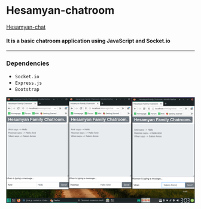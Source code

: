 # Hesamyan-chatroom 

[Hesamyan-chat](https://hesamyan-chat.herokuapp.com/api/chat)

#### It is a basic chatroom application using JavaScript and Socket.io

-------------------------
### Dependencies
+ `Socket.io`
+ `Express.js`
+ `Bootstrap`

![conversaton](https://github.com/hooman734/hesamyan-chatroom/blob/master/screenshots/chat.png)

